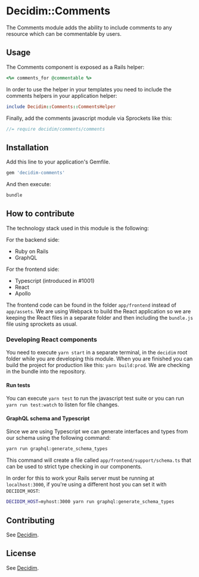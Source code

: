 # Decidim::Comments

The Comments module adds the ability to include comments to any resource which can be commentable by users.

## Usage

The Comments component is exposed as a Rails helper:

```ruby
<%= comments_for @commentable %>
```

In order to use the helper in your templates you need to include the comments helpers in your application helper:

```ruby
include Decidim::Comments::CommentsHelper
```

Finally, add the comments javascript module via Sprockets like this:

```javascript
//= require decidim/comments/comments
```

## Installation

Add this line to your application's Gemfile.

```ruby
gem 'decidim-comments'
```

And then execute:

```bash
bundle
```

## How to contribute

The technology stack used in this module is the following:

For the backend side:

- Ruby on Rails
- GraphQL

For the frontend side:

- Typescript (introduced in #1001)
- React
- Apollo

The frontend code can be found in the folder `app/frontend` instead of `app/assets`. We are using Webpack to build the React application so we are keeping the React files in a separate folder and then including the `bundle.js` file using sprockets as usual.

### Developing React components

You need to execute `yarn start` in a separate terminal, in the `decidim` root folder while you are developing this module. When you are finished you can build the project for production like this: `yarn build:prod`. We are checking in the bundle into the repository.

#### Run tests

You can execute `yarn test` to run the javascript test suite or you can run `yarn run test:watch` to listen for file changes.

#### GraphQL schema and Typescript

Since we are using Typescript we can generate interfaces and types from our schema using the following command:

```bash
yarn run graphql:generate_schema_types
```

This command will create a file called `app/frontend/support/schema.ts` that can be used to strict type checking in our components.

In order for this to work your Rails server must be running at `localhost:3000`, if you're using a different host you can set it with `DECIDIM_HOST`:


```bash
DECIDIM_HOST=myhost:3000 yarn run graphql:generate_schema_types
```

## Contributing

See [Decidim](https://github.com/decidim/decidim).

## License

See [Decidim](https://github.com/decidim/decidim).

